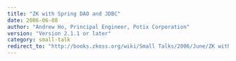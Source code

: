 ```yaml
---
title: "ZK with Spring DAO and JDBC"
date: 2006-06-08
author: "Andrew Ho, Principal Engineer, Potix Corporation"
version: "Version 2.1.1 or later"
category: small-talk
redirect_to: "http://books.zkoss.org/wiki/Small Talks/2006/June/ZK with Spring DAO and JDBC"
---
```

